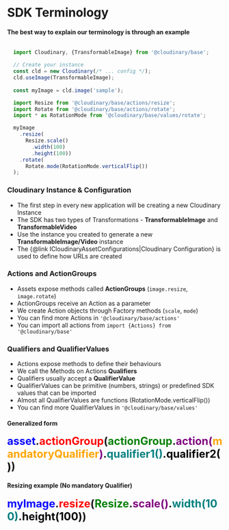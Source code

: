 <h1>SDK Terminology</h1>

<h4>The best way to explain our terminology is through an example</h4>


```javascript

  import Cloudinary, {TransformableImage} from '@cloudinary/base';

  // Create your instance
  const cld = new Cloudinary(/* ... config */);
  cld.useImage(TransformableImage);
  
  const myImage = cld.image('sample');

  import Resize from '@cloudinary/base/actions/resize';
  import Rotate from '@cloudinary/base/actions/rotate';
  import * as RotationMode from '@cloudinary/base/values/rotate';

  myImage
    .resize(
      Resize.scale()
        .width(100)
        .height(100))
    .rotate(
      Rotate.mode(RotationMode.verticalFlip()) 
  );

```

<h3>Cloudinary Instance & Configuration</h3>
<ul>
  <li>The first step in every new application will be creating a new Cloudinary Instance 
  <li>The SDK has two types of Transformations - <b>TransformableImage</b> and <b>TransformableVideo</b>
  <li>Use the instance you created to generate a new <b>TransformableImage/Video</b> instance
  <li>The {@link ICloudinaryAssetConfigurations|Cloudinary Configuration} is used to define how URLs are created 
</ul>

<h3>Actions and ActionGroups</h3>
<ul>
  <li>Assets expose methods called <b>ActionGroups</b> (<code>image.resize</code>, <code>image.rotate</code>) 
  <li>ActionGroups receive an Action as a parameter
  <li>We create Action objects through Factory methods (<code>scale</code>, <code>mode</code>)
  <li>You can find more Actions in <code>'@cloudinary/base/actions'</code>
  <li>You can import all actions from <code>import {Actions} from '@cloudinary/base'</code>
</ul>


<h3>Qualifiers and QualifierValues</h3>
<ul>
  <li>Actions expose methods to define their behaviours
  <li>We call the Methods on Actions <b>Qualifiers</b>
  <li>Qualifiers usually accept a <b>QualifierValue</b>
  <li>QualifierValues can be primitive (numbers, strings) or predefined SDK values that can be imported
  <li>Almost all QualifierValues are functions (RotationMode.verticalFlip())
  <li>You can find more QualifierValues in <code>'@cloudinary/base/values'</code>
</ul>

<h4>Generalized form</h4>
<div style='font-size:25px; font-weight:bold'>
    <span style="color:blue">asset</span>.<span style="color:red">actionGroup</span>(<span style="color:green">actionGroup</span>.<span style="color:purple">action(<span style="color:orange">mandatoryQualifier</span>)</span>.<span style="color:teal">qualifier1()</span>.<span style="color:black">qualifier2()</span>)
</div>

<h4>Resizing example (No mandatory Qualifier)</h4>
<div style='font-size:25px; font-weight:bold'>
    <span style="color:blue">myImage</span>.<span style="color:red">resize</span>(<span style="color:green">Resize</span>.<span style="color:purple">scale()</span>.<span style="color:teal">width(100)</span>.<span style="color:black">height(100)</span>)
</div>
